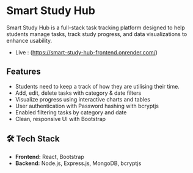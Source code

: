 # Smart Study Hub

Smart Study Hub is a full-stack task tracking platform designed to help students manage tasks, track study progress, and data visualizations to enhance usability.
- Live : (https://smart-study-hub-frontend.onrender.com/)
## Features

- Students need to keep a track of how they are utilising their time.
- Add, edit, delete tasks with category & date filters  
- Visualize progress using interactive charts and tables
- User authentication with Password hashing with bcryptjs
- Enabled filtering tasks by category and date
- Clean, responsive UI with Bootstrap  

## 🛠 Tech Stack

- **Frontend:** React, Bootstrap  
- **Backend:** Node.js, Express.js, MongoDB, bcryptjs

